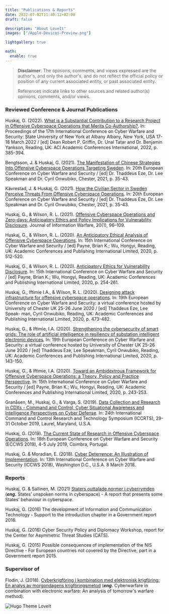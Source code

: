 ```yaml
---
title: "Publications & Reports"
date: 2022-07-02T11:40:12+02:00
draft: false

description: "About LoveIt"
images: ["/Apple-Devices-Preview.png"]

lightgallery: true

math:
  enable: true
---
```

<!--
COMMANDS BELOW
## Features

### Performance and SEO
*italics**

**bold**

***bold italics***

* bullet

URL   [lazysizes](https://github.com/aFarkas/lazysizes)
-->



> **Disclaimer**: The opinions, comments, and views expressed are the author's, and only the author's, and do not reflect the official policy or position of any current associated entity, or past associated entity. 
>
> References indicate links to other sources and related author(s) opinions, comments, and/or views.


### Reviewed Conference & Journal Publications
Huskaj, G. (2022). [What is a Substantial Contribution to a Research Project in Offensive Cyberspace Operations that Merits Co-Authorship?](https://fhs.diva-portal.org/smash/record.jsf?dswid=-339&pid=diva2%3A1645501&c=5&searchType=SIMPLE&language=en&query=Huskaj&af=%5B%5D&aq=%5B%5B%5D%5D&aq2=%5B%5B%5D%5D&aqe=%5B%5D&noOfRows=50&sortOrder=author_sort_asc&sortOrder2=title_sort_asc&onlyFullText=false&sf=all). In: Proceedings of the 17th International Conference on Cyber Warfare and Security: State University of New York at Albany Albany, New York, USA 17-18 March 2022 / [ed] Dean Robert P. Griffin, Dr. Unal Tatar and Dr. Benjamin Yankson, Reading, UK: ACI Academic Conferences International, 2022, p. 385-394.

Bengtsson, J. & Huskaj, G. (2021). [The Manifestation of Chinese Strategies Into Offensive Cyberspace Operations Targeting Sweden](https://fhs.diva-portal.org/smash/record.jsf?aq2=%5B%5B%5D%5D&c=1&af=%5B%5D&searchType=SIMPLE&sortOrder2=title_sort_asc&query=huskaj&language=en&pid=diva2%3A1576637&aq=%5B%5B%5D%5D&sf=all&aqe=%5B%5D&sortOrder=author_sort_asc&onlyFullText=false&noOfRows=50&dswid=-404). In: 20th European Conference on Cyber Warfare and Security / [ed] Dr. Thaddeus Eze, Dr. Lee Speakman and Dr. Cyril Onwubiko, Chester, 2021, p. 35-43.

Kävrestad, J. & Huskaj, G. (2021). [How the Civilian Sector in Sweden Perceive Threats From Offensive Cyberspace Operations](https://fhs.diva-portal.org/smash/record.jsf?aq2=%5B%5B%5D%5D&c=13&af=%5B%5D&searchType=SIMPLE&sortOrder2=title_sort_asc&query=huskaj&language=en&pid=diva2%3A1576668&aq=%5B%5B%5D%5D&sf=all&aqe=%5B%5D&sortOrder=author_sort_asc&onlyFullText=false&noOfRows=50&dswid=1374). In: 20th European Conference on Cyber Warfare and Security / [ed] Dr. Thaddeus Eze, Dr. Lee Speakman and Dr. Cyril Onwubiko, Chester, 2021, p. 35-43.

Huskaj, G., & Wilson, R. L. (2021). [Offensive Cyberspace Operations and Zero-days: Anticipatory Ethics and Policy Implications for Vulnerability Disclosure](https://fhs.diva-portal.org/smash/record.jsf?aq2=%5B%5B%5D%5D&c=9&af=%5B%5D&searchType=SIMPLE&sortOrder2=title_sort_asc&query=huskaj&language=en&pid=diva2%3A1556010&aq=%5B%5B%5D%5D&sf=all&aqe=%5B%5D&sortOrder=author_sort_asc&onlyFullText=false&noOfRows=50&dswid=-4873). Journal of Information Warfare, 20(1), 96–109.

Huskaj, G., & Wilson, R. L. (2020). [An Anticipatory Ethical Analysis of Offensive Cyberspace Operations](https://fhs.diva-portal.org/smash/record.jsf?aq2=%5B%5B%5D%5D&c=10&af=%5B%5D&searchType=SIMPLE&sortOrder2=title_sort_asc&query=huskaj&language=en&pid=diva2%3A1415417&aq=%5B%5B%5D%5D&sf=all&aqe=%5B%5D&sortOrder=author_sort_asc&onlyFullText=false&noOfRows=50&dswid=-7499). In: 15th International Conference on Cyber Warfare and Security / [ed] Payne, Brian K.; Wu, Hongyi, Reading, UK: Academic Conferences and Publishing International Limited, 2020, p. 512-520.

Huskaj, G., & Wilson, R. L. (2020). [Anticipatory Ethics for Vulnerability Disclosure](https://fhs.diva-portal.org/smash/record.jsf?aq2=%5B%5B%5D%5D&c=11&af=%5B%5D&searchType=SIMPLE&sortOrder2=title_sort_asc&query=huskaj&language=en&pid=diva2%3A1415413&aq=%5B%5B%5D%5D&sf=all&aqe=%5B%5D&sortOrder=author_sort_asc&onlyFullText=false&noOfRows=50&dswid=1823). In: 15th International Conference on Cyber Warfare and Security / [ed] Payne, Brian K.; Wu, Hongyi, Reading, UK: Academic Conferences and Publishing International Limited, 2020, p. 254-261.

Huskaj, G., Iftimie I.A., & Wilson, R. L. (2020). [Designing attack infrastructure for offensive cyberspace operations](https://fhs.diva-portal.org/smash/record.jsf?dswid=-339&pid=diva2%3A1680076&c=7&searchType=SIMPLE&language=en&query=Huskaj&af=%5B%5D&aq=%5B%5B%5D%5D&aq2=%5B%5B%5D%5D&aqe=%5B%5D&noOfRows=50&sortOrder=author_sort_asc&sortOrder2=title_sort_asc&onlyFullText=false&sf=all). In: 19th European Conference on Cyber Warfare and Security: a virtual conference hosted by University of Chester UK 25-26 June 2020 / [ed] Thaddeus Eze, Lee Speak- man, Cyril Onwubiko, Reading, UK: Academic Conferences and Publishing International Limited, 2020, p. 473-482.

Huskaj, G., & Iftimie, I.A. (2020). [Strengthening the cybersecurity of smart grids: The role of artificial intelligence in resiliency of substation intelligent electronic devices](https://fhs.diva-portal.org/smash/record.jsf?aq2=%5B%5B%5D%5D&c=12&af=%5B%5D&searchType=SIMPLE&sortOrder2=title_sort_asc&query=huskaj&language=en&pid=diva2%3A1576678&aq=%5B%5B%5D%5D&sf=all&aqe=%5B%5D&sortOrder=author_sort_asc&onlyFullText=false&noOfRows=50&dswid=-3122). In: 19th European Conference on Cyber Warfare and Security: a virtual conference hosted by University of Chester UK 25-26 June 2020 / [ed] Thaddeus Eze, Lee Speakman, Cyril Onwubiko, Reading, UK: Academic Conferences and Publishing International Limited, 2020, p. 143-150.

Huskaj, G., & Iftimie, I.A. (2020). [Toward an Ambidextrous Framework for Offensive Cyberspace Operations: a Theory, Policy and Practice Perspective](https://fhs.diva-portal.org/smash/record.jsf?aq2=%5B%5B%5D%5D&c=6&af=%5B%5D&searchType=SIMPLE&sortOrder2=title_sort_asc&query=huskaj&language=en&pid=diva2%3A1415409&aq=%5B%5B%5D%5D&sf=all&aqe=%5B%5D&sortOrder=author_sort_asc&onlyFullText=false&noOfRows=50&dswid=1322). In: 15th International Conference on Cyber Warfare and Security / [ed] Payne, Brian K.; Wu, Hongyi, Reading, UK: Academic Conferences and Publishing International Limited, 2020, p. 243-253.

Granåsen, M., Huskaj, G., & Varga, S. (2019). [Data Collection and Research in CDXs - Command and Control, Cyber Situational Awareness and Intelligence Perspectives on Cyber Defense](https://fhs.diva-portal.org/smash/record.jsf?aq2=%5B%5B%5D%5D&c=3&af=%5B%5D&searchType=SIMPLE&sortOrder2=title_sort_asc&query=huskaj&language=en&pid=diva2%3A1369835&aq=%5B%5B%5D%5D&sf=all&aqe=%5B%5D&sortOrder=author_sort_asc&onlyFullText=false&noOfRows=50&dswid=-1771). In: 24th International Command and Control Research and Technology Symposium (ICCRTS), 29-31 October 2019, Laurel, Maryland, U.S.A.

Huskaj, G. (2019). [The Current State of Research in Offensive Cyberspace Operations](https://fhs.diva-portal.org/smash/record.jsf?aq2=%5B%5B%5D%5D&c=4&af=%5B%5D&searchType=SIMPLE&sortOrder2=title_sort_asc&query=huskaj&language=en&pid=diva2%3A1337484&aq=%5B%5B%5D%5D&sf=all&aqe=%5B%5D&sortOrder=author_sort_asc&onlyFullText=false&noOfRows=50&dswid=-8201). In: 18th European Conference on Cyber Warfare and Security (ECCWS 2019), 4-5 July 2019, Coimbra, Portugal.

Huskaj, G. & Moradian, E. (2018). [Cyber Deterrence: An Illustration of Implementation](https://fhs.diva-portal.org/smash/record.jsf?aq2=%5B%5B%5D%5D&c=7&af=%5B%5D&searchType=SIMPLE&sortOrder2=title_sort_asc&query=huskaj&language=en&pid=diva2%3A1337483&aq=%5B%5B%5D%5D&sf=all&aqe=%5B%5D&sortOrder=author_sort_asc&onlyFullText=false&noOfRows=50&dswid=3013). In: 13th International Conference on Cyber Warfare and Security (ICCWS 2018), Washington D.C., U.S.A. 8 March 2018.

### Reports
Huskaj, G. & Sallinen, M. (2021) [Staters outtalade normer i cyberrymden](https://fhs.diva-portal.org/smash/record.jsf?aq2=%5B%5B%5D%5D&c=8&af=%5B%5D&searchType=SIMPLE&sortOrder2=title_sort_asc&query=huskaj&language=en&pid=diva2%3A1576646&aq=%5B%5B%5D%5D&sf=all&aqe=%5B%5D&sortOrder=author_sort_asc&onlyFullText=false&noOfRows=50&dswid=5772) (***eng.*** States’ unspoken norms in cyberspace) - A report that presents some States’ behaviour in cyberspace.

Huskaj, G. (2016) The development of Information and Communication Technology - Support to the introduction chapter in a Government report 2016.

Huskaj, G. (2016) Cyber Security Policy and Diplomacy Workshop, report for the Center for Asymmetric Threat Studies (CATS).

Huskaj, G. (2015) Possible consequences of implementation of the NIS Directive - For European countries not covered by the Directive, part in a Government report 2015.

### Supervisor of
Flodin, J. (2018). [Cyberkrigföring i kombination med elektronisk krigföring: En analys av morgondagens krigföringsmetod](https://fhs.diva-portal.org/smash/record.jsf?aq2=%5B%5B%5D%5D&c=2&af=%5B%5D&searchType=SIMPLE&sortOrder2=title_sort_asc&query=huskaj&language=en&pid=diva2%3A1214388&aq=%5B%5B%5D%5D&sf=all&aqe=%5B%5D&sortOrder=author_sort_asc&onlyFullText=false&noOfRows=50&dswid=-731) (***eng.*** Cyberwarfare in combination with electronic warfare: An analysis of tomorrow's warfare method).


<!--  THIS TO THE LEFT IS THE WAY TO COMMENT OUT STUFF. Source:  https://stackoverflow.com/questions/45224766/how-to-comment-out-content-in-hugo
  {{/*
	{{< style "img { height: 1.25rem; }" >}}
	[![GitHub release (latest by date)](https://img.shields.io/github/v/release/dillonzq/LoveIt?style=flat-square)](https://github.com/dillonzq/LoveIt/releases)
	[![Hugo](https://img.shields.io/badge/Hugo-%5E0.62.0-ff4088?style=flat-square&logo=hugo)](https://gohugo.io/)
	[![License](https://img.shields.io/github/license/dillonzq/LoveIt?style=flat-square)](https://github.com/dillonzq/LoveIt/blob/master/LICENSE)
	[![GitHub stars](https://img.shields.io/github/stars/dillonzq/LoveIt?style=social)](https://github.com/dillonzq/LoveIt)
	[![GitHub forks](https://img.shields.io/github/forks/dillonzq/LoveIt?style=social)](https://github.com/dillonzq/LoveIt/fork)
	{{< /style >}}
  */}}
-->




<!--
> [:(far fa-kiss-wink-heart fa-fw): LoveIt](https://github.com/dillonzq/LoveIt) is a **clean**, **elegant** but **advanced** blog theme for [Hugo](https://gohugo.io/) developed by {{< person "https://dillonzq.com/" Dillon "author of the LoveIt theme" "/Dillon.png" >}}.
>
> It is based on the original [LeaveIt Theme](https://github.com/liuzc/LeaveIt) and [KeepIt Theme](https://github.com/Fastbyte01/KeepIt).
-->

![Hugo Theme LoveIt](/images/Apple-Devices-Preview.png "Hugo Theme LoveIt")

